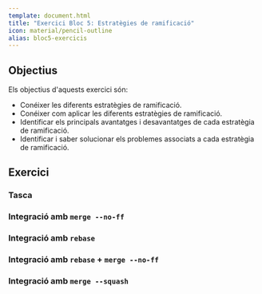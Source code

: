 ```yaml
---
template: document.html
title: "Exercici Bloc 5: Estratègies de ramificació"
icon: material/pencil-outline
alias: bloc5-exercicis
---
```


## Objectius
Els objectius d'aquests exercici són:

- Conéixer les diferents estratègies de ramificació.
- Conéixer com aplicar les diferents estratègies de ramificació.
- Identificar els principals avantatges i desavantatges de cada estratègia de ramificació.
- Identificar i saber solucionar els problemes associats a cada estratègia de ramificació.

## Exercici

### Tasca

### Integració amb `merge --no-ff`

### Integració amb `rebase`

### Integració amb `rebase` + `merge --no-ff`

### Integració amb `merge --squash`


